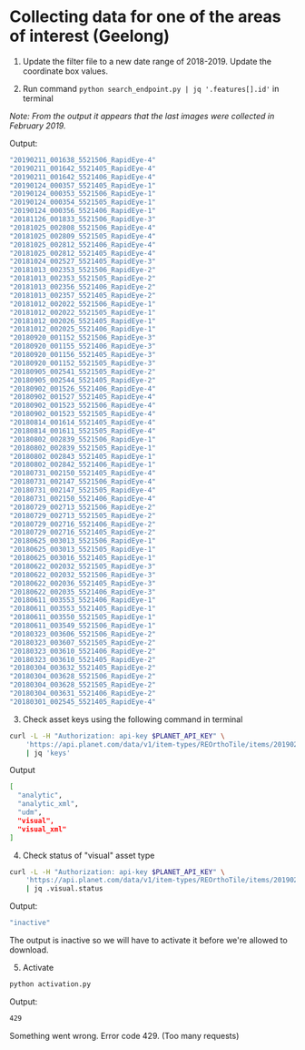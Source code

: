 # Collecting data for one of the areas of interest (Geelong)

1. Update the filter file to a new date range of 2018-2019. Update the coordinate box values.

2. Run command `python search_endpoint.py | jq '.features[].id'` in terminal

*Note: From the output it appears that the last images were collected in February 2019.*

Output:
```sh
"20190211_001638_5521506_RapidEye-4"
"20190211_001642_5521405_RapidEye-4"
"20190211_001642_5521406_RapidEye-4"
"20190124_000357_5521405_RapidEye-1"
"20190124_000353_5521506_RapidEye-1"
"20190124_000354_5521505_RapidEye-1"
"20190124_000356_5521406_RapidEye-1"
"20181126_001833_5521506_RapidEye-3"
"20181025_002808_5521506_RapidEye-4"
"20181025_002809_5521505_RapidEye-4"
"20181025_002812_5521406_RapidEye-4"
"20181025_002812_5521405_RapidEye-4"
"20181024_002527_5521405_RapidEye-3"
"20181013_002353_5521506_RapidEye-2"
"20181013_002353_5521505_RapidEye-2"
"20181013_002356_5521406_RapidEye-2"
"20181013_002357_5521405_RapidEye-2"
"20181012_002022_5521506_RapidEye-1"
"20181012_002022_5521505_RapidEye-1"
"20181012_002026_5521405_RapidEye-1"
"20181012_002025_5521406_RapidEye-1"
"20180920_001152_5521506_RapidEye-3"
"20180920_001155_5521406_RapidEye-3"
"20180920_001156_5521405_RapidEye-3"
"20180920_001152_5521505_RapidEye-3"
"20180905_002541_5521505_RapidEye-2"
"20180905_002544_5521405_RapidEye-2"
"20180902_001526_5521406_RapidEye-4"
"20180902_001527_5521405_RapidEye-4"
"20180902_001523_5521506_RapidEye-4"
"20180902_001523_5521505_RapidEye-4"
"20180814_001614_5521405_RapidEye-4"
"20180814_001611_5521505_RapidEye-4"
"20180802_002839_5521506_RapidEye-1"
"20180802_002839_5521505_RapidEye-1"
"20180802_002843_5521405_RapidEye-1"
"20180802_002842_5521406_RapidEye-1"
"20180731_002150_5521405_RapidEye-4"
"20180731_002147_5521506_RapidEye-4"
"20180731_002147_5521505_RapidEye-4"
"20180731_002150_5521406_RapidEye-4"
"20180729_002713_5521506_RapidEye-2"
"20180729_002713_5521505_RapidEye-2"
"20180729_002716_5521406_RapidEye-2"
"20180729_002716_5521405_RapidEye-2"
"20180625_003013_5521506_RapidEye-1"
"20180625_003013_5521505_RapidEye-1"
"20180625_003016_5521405_RapidEye-1"
"20180622_002032_5521505_RapidEye-3"
"20180622_002032_5521506_RapidEye-3"
"20180622_002036_5521405_RapidEye-3"
"20180622_002035_5521406_RapidEye-3"
"20180611_003553_5521406_RapidEye-1"
"20180611_003553_5521405_RapidEye-1"
"20180611_003550_5521505_RapidEye-1"
"20180611_003549_5521506_RapidEye-1"
"20180323_003606_5521506_RapidEye-2"
"20180323_003607_5521505_RapidEye-2"
"20180323_003610_5521406_RapidEye-2"
"20180323_003610_5521405_RapidEye-2"
"20180304_003632_5521405_RapidEye-2"
"20180304_003628_5521506_RapidEye-2"
"20180304_003628_5521505_RapidEye-2"
"20180304_003631_5521406_RapidEye-2"
"20180301_002545_5521405_RapidEye-4"
```

3. Check asset keys using the following command in terminal 
```sh
curl -L -H "Authorization: api-key $PLANET_API_KEY" \
    'https://api.planet.com/data/v1/item-types/REOrthoTile/items/20190211_001638_5521506_RapidEye-4/assets' \
    | jq 'keys'
```

Output 
```sh
[
  "analytic",
  "analytic_xml",
  "udm",
  "visual",
  "visual_xml"
]
```

4. Check status of "visual" asset type
```sh
curl -L -H "Authorization: api-key $PLANET_API_KEY" \
    'https://api.planet.com/data/v1/item-types/REOrthoTile/items/20190211_001638_5521506_RapidEye-4/assets/' \
    | jq .visual.status

```

Output:
```sh
"inactive"
```

The output is inactive so we will have to activate it before we're allowed to download.

5. Activate
```sh
python activation.py
```

Output:
```sh
429
```

Something went wrong. Error code 429. (Too many requests)
